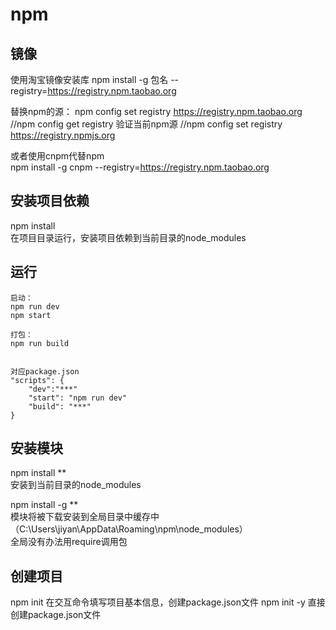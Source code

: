 # npm

## 镜像

使用淘宝镜像安装库
npm install -g  包名 --registry=https://registry.npm.taobao.org

替换npm的源：
npm config set registry https://registry.npm.taobao.org
//npm config get registry  验证当前npm源
//npm config set registry https://registry.npmjs.org

或者使用cnpm代替npm  
npm install -g cnpm --registry=https://registry.npm.taobao.org  

## 安装项目依赖

npm install  
在项目目录运行，安装项目依赖到当前目录的node_modules

## 运行

```
启动：
npm run dev  
npm start  

打包：
npm run build  


对应package.json  
"scripts": {
    "dev":"***"
    "start": "npm run dev"  
    "build": "***"
}
```

## 安装模块

npm install **  
安装到当前目录的node_modules  

npm install -g  **  
模块将被下载安装到全局目录中缓存中（C:\Users\jiyan\AppData\Roaming\npm\node_modules）  
全局没有办法用require调用包


## 创建项目

npm init
在交互命令填写项目基本信息，创建package.json文件
npm init -y  直接创建package.json文件
